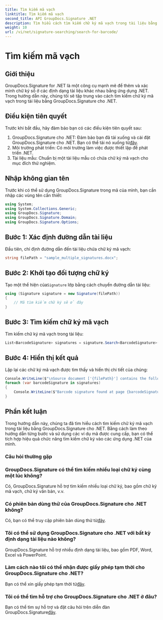 ```yaml
---
title: Tìm kiếm mã vạch
linktitle: Tìm kiếm mã vạch
second_title: API GroupDocs.Signature .NET
description: Tìm hiểu cách tìm kiếm chữ ký mã vạch trong tài liệu bằng GroupDocs.Signature cho .NET. Hãy làm theo hướng dẫn từng bước của chúng tôi và tích hợp chữ ký một cách hiệu quả.
weight: 10
url: /vi/net/signature-searching/search-for-barcode/
---
```


# Tìm kiếm mã vạch

## Giới thiệu
GroupDocs.Signature for .NET là một công cụ mạnh mẽ để thêm và xác minh chữ ký số ở các định dạng tài liệu khác nhau bằng ứng dụng .NET. Trong hướng dẫn này, chúng tôi sẽ tập trung vào cách tìm kiếm chữ ký mã vạch trong tài liệu bằng GroupDocs.Signature cho .NET.
## Điều kiện tiên quyết
Trước khi bắt đầu, hãy đảm bảo bạn có các điều kiện tiên quyết sau:
1.  GroupDocs.Signature cho .NET: Đảm bảo bạn đã tải xuống và cài đặt GroupDocs.Signature cho .NET. Bạn có thể tải nó xuống từ[đây](https://releases.groupdocs.com/signature/net/).
2. Môi trường phát triển: Có môi trường làm việc được thiết lập để phát triển .NET.
3. Tài liệu mẫu: Chuẩn bị một tài liệu mẫu có chứa chữ ký mã vạch cho mục đích thử nghiệm.

## Nhập không gian tên
Trước khi có thể sử dụng GroupDocs.Signature trong mã của mình, bạn cần nhập các vùng tên cần thiết:
```csharp
using System;
using System.Collections.Generic;
using GroupDocs.Signature;
using GroupDocs.Signature.Domain;
using GroupDocs.Signature.Options;
```

## Bước 1: Xác định đường dẫn tài liệu
Đầu tiên, chỉ định đường dẫn đến tài liệu chứa chữ ký mã vạch:
```csharp
string filePath = "sample_multiple_signatures.docx";
```
## Bước 2: Khởi tạo đối tượng chữ ký
 Tạo một thể hiện của`Signature` lớp bằng cách chuyển đường dẫn tài liệu:
```csharp
using (Signature signature = new Signature(filePath))
{
    // Mã tìm kiếm chữ ký sẽ ở đây
}
```
## Bước 3: Tìm kiếm chữ ký mã vạch
Tìm kiếm chữ ký mã vạch trong tài liệu:
```csharp
List<BarcodeSignature> signatures = signature.Search<BarcodeSignature>(SignatureType.Barcode);
```
## Bước 4: Hiển thị kết quả
Lặp lại các chữ ký mã vạch được tìm thấy và hiển thị chi tiết của chúng:
```csharp
Console.WriteLine($"\nSource document ['{filePath}'] contains the following signatures.");
foreach (var barcodeSignature in signatures)
{
    Console.WriteLine($"Barcode signature found at page {barcodeSignature.PageNumber} with type {barcodeSignature.EncodeType.TypeName} and text {barcodeSignature.Text}");
}
```

## Phần kết luận
Trong hướng dẫn này, chúng ta đã tìm hiểu cách tìm kiếm chữ ký mã vạch trong tài liệu bằng GroupDocs.Signature cho .NET. Bằng cách làm theo hướng dẫn từng bước và sử dụng các ví dụ mã được cung cấp, bạn có thể tích hợp hiệu quả chức năng tìm kiếm chữ ký vào các ứng dụng .NET của mình.
### Câu hỏi thường gặp
### GroupDocs.Signature có thể tìm kiếm nhiều loại chữ ký cùng một lúc không?
Có, GroupDocs.Signature hỗ trợ tìm kiếm nhiều loại chữ ký, bao gồm chữ ký mã vạch, chữ ký văn bản, v.v.
### Có phiên bản dùng thử của GroupDocs.Signature cho .NET không?
 Có, bạn có thể truy cập phiên bản dùng thử từ[đây](https://releases.groupdocs.com/).
### Tôi có thể sử dụng GroupDocs.Signature cho .NET với bất kỳ định dạng tài liệu nào không?
GroupDocs.Signature hỗ trợ nhiều định dạng tài liệu, bao gồm PDF, Word, Excel và PowerPoint.
### Làm cách nào tôi có thể nhận được giấy phép tạm thời cho GroupDocs.Signature cho .NET?
 Bạn có thể xin giấy phép tạm thời từ[đây](https://purchase.groupdocs.com/temporary-license/).
### Tôi có thể tìm hỗ trợ cho GroupDocs.Signature cho .NET ở đâu?
Bạn có thể tìm sự hỗ trợ và đặt câu hỏi trên diễn đàn GroupDocs.Signature[đây](https://forum.groupdocs.com/c/signature/13).